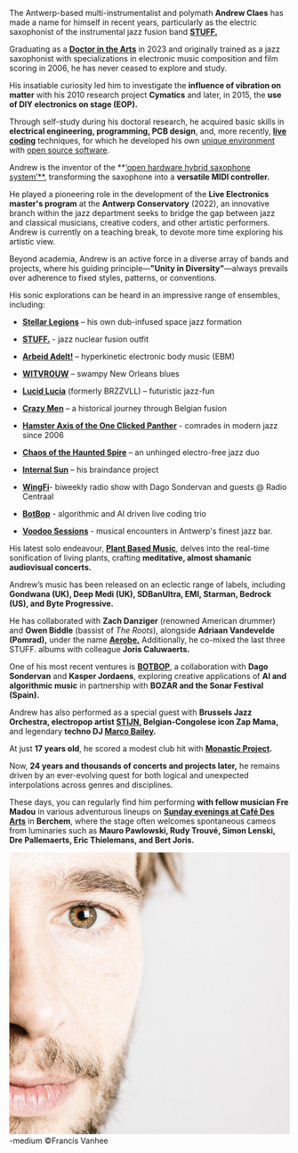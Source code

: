 

The Antwerp-based multi-instrumentalist and polymath **Andrew Claes** has made a name for himself in recent years, particularly as the electric saxophonist of the instrumental jazz fusion band **[STUFF.](music-stuff.md)**


Graduating as a **[Doctor in the Arts](projects-jazzhands.md)** in 2023 and originally trained as a jazz saxophonist with specializations in electronic music composition and film scoring in 2006, he has never ceased to explore and study.


His insatiable curiosity led him to investigate the **influence of vibration on matter** with his 2010 research project **Cymatics** and later, in 2015, the **use of DIY electronics on stage (EOP).**


Through self-study during his doctoral research, he acquired basic skills in **electrical engineering, programming, PCB design**, and, more recently, **[live coding](music-livecoding)** techniques, for which he developed his own [unique environment](software-livecoding.md) with [open source software](https://www.bespokesynth.com).


Andrew is the inventor of the **[‘open hardware hybrid saxophone system’**](projects-hybridsax), transforming the saxophone into a **versatile MIDI controller.**


He played a pioneering role in the development of the **Live Electronics master's program** at the **Antwerp Conservatory** (2022), an innovative branch within the jazz department seeks to bridge the gap between jazz and classical musicians, creative coders, and other artistic performers. 
Andrew is currently on a teaching break, to devote more time exploring his artistic view. 


Beyond academia, Andrew is an active force in a diverse array of bands and projects, where his guiding principle—**"Unity in Diversity"**—always prevails over adherence to fixed styles, patterns, or conventions.


His sonic explorations can be heard in an impressive range of ensembles, including:


- **[Stellar Legions](music-stellarlegions.md)** – his own dub-infused space jazz formation

- **[STUFF.](music-stuff.md)** - jazz nuclear fusion outfit

- **[Arbeid Adelt!](music-arbeidadelt.md)** – hyperkinetic electronic body music (EBM)

- **[WITVROUW](music-witvrouw.md)** – swampy New Orleans blues

- **[Lucid Lucia](music-lucidlucia.md)** (formerly BRZZVLL) – futuristic jazz-fun

- **[Crazy Men](music-crazymen.md)** – a historical journey through Belgian fusion

- **[Hamster Axis of the One Clicked Panther](music-hamsteraxis.md)** - comrades in modern jazz since 2006

- **[Chaos of the Haunted Spire](music-chaos.md)** – an unhinged electro-free jazz duo

- **[Internal Sun](music-internalsun.md)** – his braindance project

- **[WingFi](music-wingfi.md)**- biweekly radio show with Dago Sondervan and guests @ Radio Centraal

- **[BotBop](music-botbop.md)** - algorithmic and AI driven live coding trio

- **[Voodoo Sessions](music-voodoo.md)** - musical encounters in Antwerp's finest jazz bar.


His latest solo endeavour, **[Plant Based Music](music-pbm.md)**, delves into the real-time sonification of living plants, crafting **meditative, almost shamanic audiovisual concerts.**


Andrew’s music has been released on an eclectic range of labels, including **Gondwana (UK), Deep Medi (UK), SDBanUltra, EMI, Starman, Bedrock (US), and Byte Progressive.**


He has collaborated with **Zach Danziger** (renowned American drummer) and **Owen Biddle** (bassist of _The Roots_), alongside **Adriaan Vandevelde (Pomrad),** under the name **[Aerobe.](music-aerobe.md)** Additionally, he co-mixed the last three STUFF. albums with colleague **Joris Caluwaerts.**


One of his most recent ventures is **[BOTBOP](music-botbop.md)**, a collaboration with **Dago Sondervan** and **Kasper Jordaens**, exploring creative applications of **AI and algorithmic music** in partnership with **BOZAR and the Sonar Festival (Spain).**


Andrew has also performed as a special guest with **Brussels Jazz Orchestra, electropop artist [STIJN](music-stijn.md), Belgian-Congolese icon Zap Mama,** and legendary **techno DJ [Marco Bailey](music-marcobailey.md).**


At just **17 years old**, he scored a modest club hit with **[Monastic Project](music-monasticproject.md).**


Now, **24 years and thousands of concerts and projects later,** he remains driven by an ever-evolving quest for both logical and unexpected interpolations across genres and disciplines.


These days, you can regularly find him performing **with fellow musician Fre Madou** in various adventurous lineups on **[Sunday evenings at Café Des Arts](music-voodoo.md)** in **Berchem**, where the stage often welcomes spontaneous cameos from luminaries such as **Mauro Pawlowski, Rudy Trouvé, Simon Lenski, Dre Pallemaerts, Eric Thielemans, and Bert Joris.**



![AndrewClaes](../images/AndrewClaes1.jpg)-medium ©Francis Vanhee





